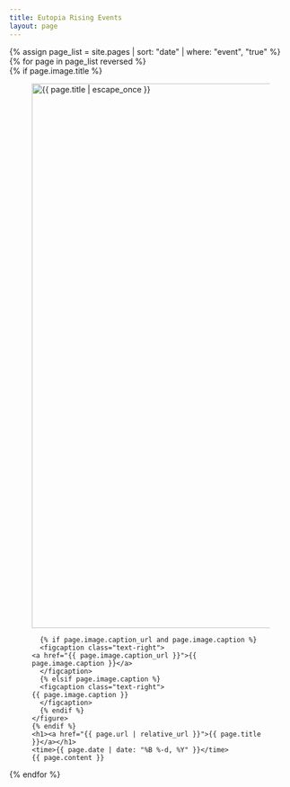 ```yaml
---
title: Eutopia Rising Events
layout: page
---
```


<section>
  {% assign page_list = site.pages | sort: "date" | where: "event", "true" %}
  {% for page in page_list reversed %}
  <article>
    {% if page.image.title %}
    <figure>
      <img src="{{ page.dir | relative_url}}{{ page.image.title }}" width="970" alt="{{ page.title | escape_once }}" itemprop="image">

      {% if page.image.caption_url and page.image.caption %}
      <figcaption class="text-right">
	<a href="{{ page.image.caption_url }}">{{ page.image.caption }}</a>
      </figcaption>
      {% elsif page.image.caption %}
      <figcaption class="text-right">
	{{ page.image.caption }}
      </figcaption>
      {% endif %}
    </figure>
    {% endif %}
    <h1><a href="{{ page.url | relative_url }}">{{ page.title }}</a></h1>
    <time>{{ page.date | date: "%B %-d, %Y" }}</time>
    {{ page.content }}
  </article>
  {% endfor %}
</section>
